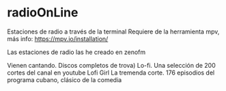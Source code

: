 # radioOnLine

Estaciones de radio a través de la terminal
Requiere de la herramienta mpv, más info: https://mpv.io/installation/

Las estaciones de radio las he creado en zenofm

Vienen cantando. Discos completos de trova) 
Lo-fi. Una selección de 200 cortes del canal en youtube Lofi Girl 
La tremenda corte. 176 episodios del programa cubano, clásico de la comedia 
